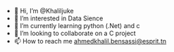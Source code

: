 - 👋 Hi, I’m @Khaliljuke
- 👀 I’m interested in Data Sience 
- 🌱 I’m currently learning python (.Net) and c
- 💞️ I’m looking to collaborate on a C project 
- 📫 How to reach me ahmedkhalil.bensassi@esprit.tn 

<!---
Khaliljuke/Khaliljuke is a ✨ special ✨ repository because its `README.md` (this file) appears on your GitHub profile.
You can click the Preview link to take a look at your changes.
--->
